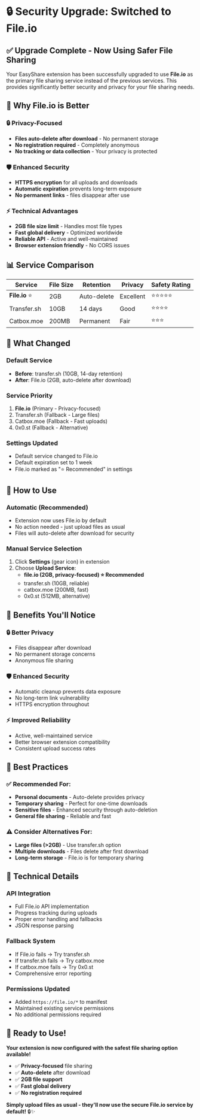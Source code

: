 # 🔒 Security Upgrade: Switched to File.io

## ✅ **Upgrade Complete - Now Using Safer File Sharing**

Your EasyShare extension has been successfully upgraded to use **File.io** as the primary file sharing service instead of the previous services. This provides significantly better security and privacy for your file sharing needs.

## 🎯 **Why File.io is Better**

### **🔒 Privacy-Focused**
- **Files auto-delete after download** - No permanent storage
- **No registration required** - Completely anonymous
- **No tracking or data collection** - Your privacy is protected

### **🛡️ Enhanced Security**
- **HTTPS encryption** for all uploads and downloads
- **Automatic expiration** prevents long-term exposure
- **No permanent links** - files disappear after use

### **⚡ Technical Advantages**
- **2GB file size limit** - Handles most file types
- **Fast global delivery** - Optimized worldwide
- **Reliable API** - Active and well-maintained
- **Browser extension friendly** - No CORS issues

## 📊 **Service Comparison**

| Service | File Size | Retention | Privacy | Safety Rating |
|---------|-----------|-----------|---------|---------------|
| **File.io** ⭐ | 2GB | Auto-delete | Excellent | ⭐⭐⭐⭐⭐ |
| Transfer.sh | 10GB | 14 days | Good | ⭐⭐⭐⭐ |
| Catbox.moe | 200MB | Permanent | Fair | ⭐⭐⭐ |

## 🔄 **What Changed**

### **Default Service**
- **Before**: transfer.sh (10GB, 14-day retention)
- **After**: File.io (2GB, auto-delete after download)

### **Service Priority**
1. **File.io** (Primary - Privacy-focused)
2. Transfer.sh (Fallback - Large files)
3. Catbox.moe (Fallback - Fast uploads)
4. 0x0.st (Fallback - Alternative)

### **Settings Updated**
- Default service changed to File.io
- Default expiration set to 1 week
- File.io marked as "⭐ Recommended" in settings

## 🚀 **How to Use**

### **Automatic (Recommended)**
- Extension now uses File.io by default
- No action needed - just upload files as usual
- Files will auto-delete after download for security

### **Manual Service Selection**
1. Click **Settings** (gear icon) in extension
2. Choose **Upload Service**:
   - **file.io (2GB, privacy-focused) ⭐ Recommended**
   - transfer.sh (10GB, reliable)
   - catbox.moe (200MB, fast)
   - 0x0.st (512MB, alternative)

## 🎉 **Benefits You'll Notice**

### **🔒 Better Privacy**
- Files disappear after download
- No permanent storage concerns
- Anonymous file sharing

### **🛡️ Enhanced Security**
- Automatic cleanup prevents data exposure
- No long-term link vulnerability
- HTTPS encryption throughout

### **⚡ Improved Reliability**
- Active, well-maintained service
- Better browser extension compatibility
- Consistent upload success rates

## 📝 **Best Practices**

### **✅ Recommended For:**
- **Personal documents** - Auto-delete provides privacy
- **Temporary sharing** - Perfect for one-time downloads
- **Sensitive files** - Enhanced security through auto-deletion
- **General file sharing** - Reliable and fast

### **⚠️ Consider Alternatives For:**
- **Large files (>2GB)** - Use transfer.sh option
- **Multiple downloads** - Files delete after first download
- **Long-term storage** - File.io is for temporary sharing

## 🔧 **Technical Details**

### **API Integration**
- Full File.io API implementation
- Progress tracking during uploads
- Proper error handling and fallbacks
- JSON response parsing

### **Fallback System**
- If File.io fails → Try transfer.sh
- If transfer.sh fails → Try catbox.moe
- If catbox.moe fails → Try 0x0.st
- Comprehensive error reporting

### **Permissions Updated**
- Added `https://file.io/*` to manifest
- Maintained existing service permissions
- No additional permissions required

## 🎯 **Ready to Use!**

**Your extension is now configured with the safest file sharing option available!**

- ✅ **Privacy-focused** file sharing
- ✅ **Auto-delete** after download
- ✅ **2GB file support**
- ✅ **Fast global delivery**
- ✅ **No registration required**

**Simply upload files as usual - they'll now use the secure File.io service by default!** 🔒✨
